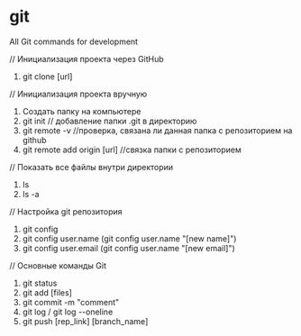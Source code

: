 # git
All Git commands for development

// Инициализация проекта через GitHub 
1) git clone [url]

// Инициализация проекта вручную
1) Создать папку на компьютере
2) git init // добавление папки .git в директорию
3) git remote -v //проверка, связана ли данная папка с репозиторием на github
4) git remote add origin [url] //связка папки с репозиторием


// Показать все файлы внутри директории
1) ls
2) ls -a

// Настройка git репозитория
1) git config
2) git config user.name (git config user.name "[new name]")
3) git config user.email (git config user.name "[new email]")

// Основные команды Git
1) git status
2) git add [files]
3) git commit -m "comment"
4) git log / git log --oneline
5) git push [rep_link] [branch_name]